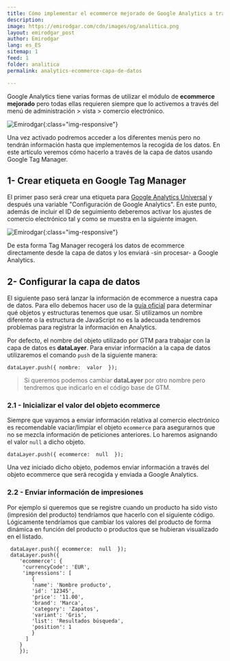 ```yaml
---
title: Cómo implementar el ecommerce mejorado de Google Analytics a través de la capa de datos y GTM
description: 
image: https://emirodgar.com/cdn/images/og/analitica.png
layout: emirodgar_post
author: Emirodgar
lang: es_ES
sitemap: 1
feed: 1
folder: analitica
permalink: analytics-ecommerce-capa-de-datos

--- 
```


Google Analytics tiene varias formas de utilizar el módulo de **ecommerce mejorado** pero todas ellas requieren siempre que lo activemos a través del menú de administración > vista > comercio electrónico.

![Emirodgar](https://emirodgar.com/cdn/images/posts/analytics-ecommerce-opciones.jpg){:class="img-responsive"}


Una vez activado podremos acceder a los diferentes menús pero no tendrán información hasta que implementemos la recogida de los datos. En este artículo veremos cómo hacerlo a través de la capa de datos usando Google Tag Manager.

## 1- Crear etiqueta en Google Tag Manager

El primer paso será crear una etiqueta para [Google Analytics Universal](https://emirodgar.com/versiones-google-analytics) y después una variable "Configuración de Google Analytics". En este punto, además de incluir el ID de seguimiento deberemos activar los ajustes de comercio electrónico tal y como se muestra en la siguiente imagen.

![Emirodgar](https://i.imgur.com/KXCcIcb.png){:class="img-responsive"}

De esta forma Tag Manager recogerá los datos de ecommerce directamente desde la capa de datos y los enviará -sin procesar- a Google Analytics.

## 2- Configurar la capa de datos

El siguiente paso será lanzar la información de ecommerce a nuestra capa de datos. Para ello debemos hacer uso de la [guía oficial](https://developers.google.com/tag-manager/enhanced-ecommerce?hl=es#data-layer) para determinar qué objetos y estructuras tenemos que usar. Si utilizamos un nombre diferente o la estructura de JavaScript no es la adecuada tendremos problemas para registrar la información en Analytics.

Por defecto, el nombre del objeto utilizado por GTM para trabajar con la capa de datos es **dataLayer**. Para enviar información a la capa de datos utilizaremos el comando `push` de la siguiente manera: 

    dataLayer.push({ nombre:  valor  });

> Si queremos podemos cambiar **dataLayer** por otro nombre pero tendremos que indicarlo en el código base de GTM.

### 2.1 - Inicializar el valor del objeto ecommerce

Siempre que vayamos a enviar información relativa al comercio electrónico es recomendable vaciar/limpiar el objeto `ecommerce` para asegurarnos que no se mezcla información de peticiones anteriores. Lo haremos asignando el valor `null` a dicho objeto.

    dataLayer.push({ ecommerce:  null  });

Una vez iniciado dicho objeto, podemos enviar información a través del objeto ecommerce que será recogida y enviada a Google Analytics.

### 2.2 - Enviar información de impresiones

Por ejemplo si queremos que se registre cuando un producto ha sido visto (impresión del producto) tendríamos que hacerlo con el siguiente código. Lógicamente tendríamos que cambiar los valores del producto de forma dinámica en función del producto o productos que se hubieran visualizado en el listado.

  

     dataLayer.push({ ecommerce:  null  });
     dataLayer.push({    
        'ecommerce': {    
         'currencyCode': 'EUR',     
         'impressions': [    
	        {    
	        'name': 'Nombre producto',    
	        'id': '12345',    
	        'price': '11.00',    
	        'brand': 'Marca',    
	        'category': 'Zapatos',    
	        'variant': 'Gris',    
	        'list': 'Resultados búsqueda',    
	        'position': 1    
	        }
	      ]    
        }    
        });

<!--stackedit_data:
eyJoaXN0b3J5IjpbOTQ0MDY5MTg2LDE1OTEzMDU5NDAsLTM5Mz
kyNTMwMSw3ODQzODUxMzhdfQ==
-->